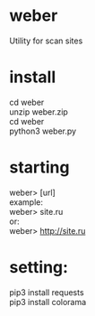 # weber
Utility for scan sites
# install
cd weber <br>
unzip weber.zip <br>
cd weber <br>
python3 weber.py <br>
# starting
weber> [url]<br>
example:<br>
  weber> site.ru<br>
 or:<br>
  weber> http://site.ru<br>
# setting:
pip3 install requests<br>
pip3 install colorama<br>
